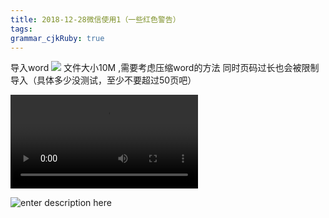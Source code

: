 ```yaml
---
title: 2018-12-28微信使用1（一些红色警告）
tags: 
grammar_cjkRuby: true
---
```


导入word 
![](https://i.loli.net/2018/12/28/5c259e49265db.jpg)
文件大小10M ,需要考虑压缩word的方法
同时页码过长也会被限制导入（具体多少没测试，至少不要超过50页吧）

![enter description here](./videos/videoplayback422.mp4 "videoplayback422")


![enter description here](https://i.loli.net/2018/12/28/5c25cb0931690.jpg)